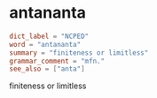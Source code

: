 # antananta

``` toml
dict_label = "NCPED"
word = "antananta"
summary = "finiteness or limitless"
grammar_comment = "mfn."
see_also = ["anta"]
```

finiteness or limitless

